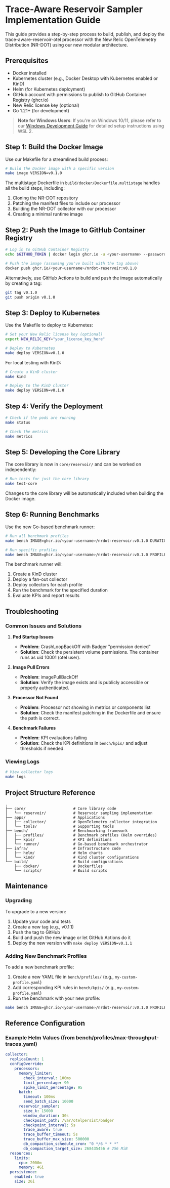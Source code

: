 # Trace-Aware Reservoir Sampler Implementation Guide

This guide provides a step-by-step process to build, publish, and deploy the trace-aware-reservoir-otel processor with the New Relic OpenTelemetry Distribution (NR-DOT) using our new modular architecture.

## Prerequisites

- Docker installed
- Kubernetes cluster (e.g., Docker Desktop with Kubernetes enabled or KinD)
- Helm (for Kubernetes deployment)
- GitHub account with permissions to publish to GitHub Container Registry (ghcr.io)
- New Relic license key (optional)
- Go 1.21+ (for development)

> **Note for Windows Users**: If you're on Windows 10/11, please refer to our [Windows Development Guide](windows-guide.md) for detailed setup instructions using WSL 2.

## Step 1: Build the Docker Image

Use our Makefile for a streamlined build process:

```bash
# Build the Docker image with a specific version
make image VERSION=v0.1.0
```

The multistage Dockerfile in `build/docker/Dockerfile.multistage` handles all the build steps, including:
1. Cloning the NR-DOT repository
2. Patching the manifest files to include our processor
3. Building the NR-DOT collector with our processor
4. Creating a minimal runtime image

## Step 2: Push the Image to GitHub Container Registry

```bash
# Log in to GitHub Container Registry
echo $GITHUB_TOKEN | docker login ghcr.io -u <your-username> --password-stdin

# Push the image (assuming you've built with the tag above)
docker push ghcr.io/<your-username>/nrdot-reservoir:v0.1.0
```

Alternatively, use GitHub Actions to build and push the image automatically by creating a tag:

```bash
git tag v0.1.0
git push origin v0.1.0
```

## Step 3: Deploy to Kubernetes

Use the Makefile to deploy to Kubernetes:

```bash
# Set your New Relic license key (optional)
export NEW_RELIC_KEY="your_license_key_here"

# Deploy to Kubernetes
make deploy VERSION=v0.1.0
```

For local testing with KinD:

```bash
# Create a KinD cluster
make kind

# Deploy to the KinD cluster
make deploy VERSION=v0.1.0
```

## Step 4: Verify the Deployment

```bash
# Check if the pods are running
make status

# Check the metrics
make metrics
```

## Step 5: Developing the Core Library

The core library is now in `core/reservoir/` and can be worked on independently:

```bash
# Run tests for just the core library
make test-core
```

Changes to the core library will be automatically included when building the Docker image.

## Step 6: Running Benchmarks

Use the new Go-based benchmark runner:

```bash
# Run all benchmark profiles
make bench IMAGE=ghcr.io/<your-username>/nrdot-reservoir:v0.1.0 DURATION=10m

# Run specific profiles
make bench IMAGE=ghcr.io/<your-username>/nrdot-reservoir:v0.1.0 PROFILES=max-throughput-traces,tiny-footprint-edge
```

The benchmark runner will:
1. Create a KinD cluster
2. Deploy a fan-out collector
3. Deploy collectors for each profile
4. Run the benchmark for the specified duration
5. Evaluate KPIs and report results

## Troubleshooting

### Common Issues and Solutions

1. **Pod Startup Issues**
   - **Problem**: CrashLoopBackOff with Badger "permission denied"
   - **Solution**: Check the persistent volume permissions. The container runs as uid 10001 (otel user).

2. **Image Pull Errors**
   - **Problem**: imagePullBackOff
   - **Solution**: Verify the image exists and is publicly accessible or properly authenticated.

3. **Processor Not Found**
   - **Problem**: Processor not showing in metrics or components list
   - **Solution**: Check the manifest patching in the Dockerfile and ensure the path is correct.

4. **Benchmark Failures**
   - **Problem**: KPI evaluations failing
   - **Solution**: Check the KPI definitions in `bench/kpis/` and adjust thresholds if needed.

### Viewing Logs

```bash
# View collector logs
make logs
```

## Project Structure Reference

```
.
├── core/                     # Core library code
│   └── reservoir/            # Reservoir sampling implementation
├── apps/                     # Applications
│   ├── collector/            # OpenTelemetry collector integration
│   └── tools/                # Supporting tools
├── bench/                    # Benchmarking framework
│   ├── profiles/             # Benchmark profiles (Helm overrides)
│   ├── kpis/                 # KPI definitions
│   └── runner/               # Go-based benchmark orchestrator
├── infra/                    # Infrastructure code
│   ├── helm/                 # Helm charts
│   └── kind/                 # Kind cluster configurations
└── build/                    # Build configurations
    ├── docker/               # Dockerfiles
    └── scripts/              # Build scripts
```

## Maintenance

### Upgrading

To upgrade to a new version:

1. Update your code and tests
2. Create a new tag (e.g., v0.1.1)
3. Push the tag to GitHub
4. Build and push the new image or let GitHub Actions do it
5. Deploy the new version with `make deploy VERSION=v0.1.1`

### Adding New Benchmark Profiles

To add a new benchmark profile:

1. Create a new YAML file in `bench/profiles/` (e.g., `my-custom-profile.yaml`)
2. Add corresponding KPI rules in `bench/kpis/` (e.g., `my-custom-profile.yaml`)
3. Run the benchmark with your new profile:

```bash
make bench IMAGE=ghcr.io/<your-username>/nrdot-reservoir:v0.1.0 PROFILES=my-custom-profile
```

## Reference Configuration

### Example Helm Values (from bench/profiles/max-throughput-traces.yaml)

```yaml
collector:
  replicaCount: 1
  configOverride:
    processors:
      memory_limiter:
        check_interval: 100ms
        limit_percentage: 90
        spike_limit_percentage: 95
      batch:
        timeout: 100ms
        send_batch_size: 10000
      reservoir_sampler:
        size_k: 15000
        window_duration: 30s
        checkpoint_path: /var/otelpersist/badger
        checkpoint_interval: 5s
        trace_aware: true
        trace_buffer_timeout: 5s
        trace_buffer_max_size: 500000
        db_compaction_schedule_cron: "0 */6 * * *"
        db_compaction_target_size: 268435456 # 256 MiB
  resources:
    limits:
      cpu: 2000m
      memory: 4Gi
  persistence:
    enabled: true
    size: 2Gi
```
